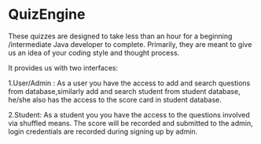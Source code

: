 # QuizEngine

These quizzes are designed to take less than an hour for a beginning /intermediate Java developer to complete.
Primarily, they are meant to give us an idea of your coding style and thought process. 

It provides us with two interfaces:

1.User/Admin :
As a user you have the access to add and search questions from database,similarly add and search student from student database,
he/she also has the access to the score card in student database.

2.Student:
As a student you you have the access to the questions involved via shuffled means. The score will be recorded and submitted to the admin,
login credentials are recorded during signing up by admin.
